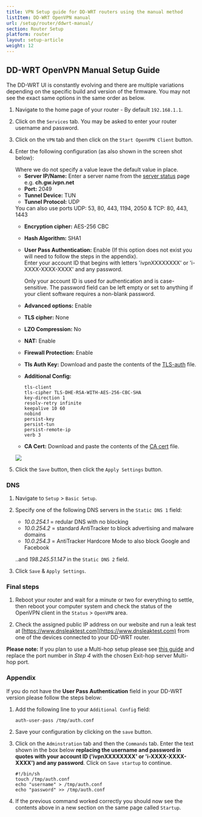 ```yaml
---
title: VPN Setup guide for DD-WRT routers using the manual method
listItem: DD-WRT OpenVPN manual
url: /setup/router/ddwrt-manual/
section: Router Setup
platform: router
layout: setup-article
weight: 12
---
```

## DD-WRT OpenVPN Manual Setup Guide

<div markdown="1" class="notice notice--warning">
The DD-WRT UI is constantly evolving and there are multiple variations depending on the specific build and version of the firmware. You may not see the exact same options in the same order as below.
</div>

1.  Navigate to the home page of your router - By default `192.168.1.1`.

2.  Click on the `Services` tab. You may be asked to enter your router username and password.

3.  Click on the `VPN` tab and then click on the `Start OpenVPN Client` button.

4.  Enter the following configuration (as also shown in the screen shot below):

    <div markdown="1" class="notice notice--warning">
    Where we do not specify a value leave the default value in place.
    </div>

    *   **Server IP/Name:** Enter a server name from the [server status](/status/) page e.g. **ch.gw.ivpn.net**
    *   **Port:** 2049
    *   **Tunnel Device:** TUN
    *   **Tunnel Protocol:** UDP

    <div markdown="1" class="notice notice--info">You can also use ports UDP: 53, 80, 443, 1194, 2050 & TCP: 80, 443, 1443</div>

    *   **Encryption cipher:** AES-256 CBC
    *   **Hash Algorithm:** SHA1
    *   **User Pass Authentication:** Enable (If this option does not exist you will need to follow the steps in the appendix).  
        Enter your account ID that begins with letters 'ivpnXXXXXXXX' or 'i-XXXX-XXXX-XXXX' and any password.     
        <div markdown="1" class="notice notice--info">
        Only your account ID is used for authentication and is case-sensitive. The password field can be left empty or set to anything if your client software requires a non-blank password.
        </div>

    *   **Advanced options:** Enable
    *   **TLS cipher:** None
    *   **LZO Compression:** No
    *   **NAT:** Enable
    *   **Firewall Protection:** Enable
    *   **Tls Auth Key:** Download and paste the contents of the [TLS-auth](/releases/config/ta.key) file.
    *   **Additional Config:**  
        ```
        tls-client
        tls-cipher TLS-DHE-RSA-WITH-AES-256-CBC-SHA
        key-direction 1
        resolv-retry infinite
        keepalive 10 60
        nobind
        persist-key
        persist-tun
        persist-remote-ip
        verb 3
        ```
        
    *   **CA Cert:** Download and paste the contents of the [CA cert](/releases/config/ca.crt) file.

    ![](/images-static/uploads/install-dd-wrt-manual-010-579x1450.png)

5.  Click the `Save` button, then click the `Apply Settings` button.

### DNS

1. Navigate to `Setup` > `Basic Setup`.

2. Specify one of the following DNS servers in the `Static DNS 1` field:

    * *10.0.254.1* = redular DNS with no blocking
    * *10.0.254.2* = standard AntiTracker to block advertising and malware domains
    * *10.0.254.3* = AntiTracker Hardcore Mode to also block Google and Facebook

    ..and *198.245.51.147* in the `Static DNS 2` field.

3. Click `Save` & `Apply Settings`.

### Final steps

1. Reboot your router and wait for a minute or two for everything to settle, then reboot your computer system and check the status of the OpenVPN client in the `Status` > `OpenVPN` area.

2. Check the assigned public IP address on our website and run a leak test at [https://www.dnsleaktest.com](https://www.dnsleaktest.com) from one of the devices connected to your DD-WRT router.

**Please note:** If you plan to use a Multi-hop setup please see [this guide](/knowledgebase/general/how-can-i-connect-to-the-multihop-network/) and replace the port number in *Step 4* with the chosen Exit-hop server Multi-hop port. 
    
### Appendix

If you do not have the **User Pass Authentication** field in your DD-WRT version please follow the steps below:

1.  Add the following line to your `Additional Config` field:

    ```
    auth-user-pass /tmp/auth.conf
    ```

2.  Save your configuration by clicking on the `save` button.

3.  Click on the `Adminstration` tab and then the `Commands` tab. Enter the text shown in the box below **replacing the username and password in quotes with your account ID ('ivpnXXXXXXXX' or 'i-XXXX-XXXX-XXXX') and any password**. Click on `Save startup` to continue.

    ```
    #!/bin/sh
    touch /tmp/auth.conf
    echo "username" > /tmp/auth.conf
    echo "password" >> /tmp/auth.conf
    ```

4.  If the previous command worked correctly you should now see the contents above in a new section on the same page called `Startup`.
